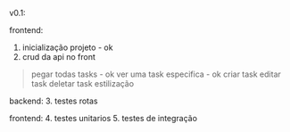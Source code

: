 
v0.1:


frontend:
1. inicialização projeto - ok
2. crud da api no front
> pegar todas tasks - ok
> ver uma task especifica - ok 
> criar task
> editar task
> deletar task
> estilização

backend:
3. testes rotas

frontend:
4. testes unitarios
5. testes de integração

